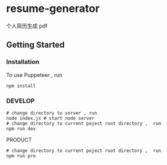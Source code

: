 # resume-generator
个人简历生成 pdf

## Getting Started

### Installation

To use Puppeteer , run

```shell
npm install
```

### DEVELOP

```shell
# change directory to server , run 
node index.js # start node server
# change directory to current poject root directory ,  run 
npm run dev
```

PRODUCT

```shell
# change directory to current poject root directory ,  run 
npm run pro
```




